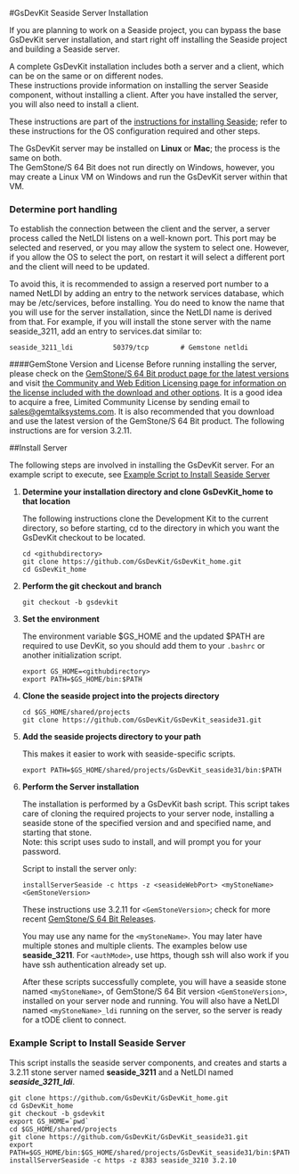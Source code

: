 #GsDevKit Seaside Server Installation

If you are planning to work on a Seaside project, you can bypass the base GsDevKit server installation, and 
start right off installing the Seaside project and building a Seaside server.
  
A complete GsDevKit installation includes both a server and a client, which can be on the same or on different nodes.  
These instructions provide information on installing the server Seaside component, without installing a client.  After
you have installed the server, you will also need to install a client. 

These instructions are part of the [instructions for installing Seaside][1]; refer to these instructions for 
the OS configuration required and other steps.

The GsDevKit server  may be installed on **Linux** or **Mac**; the process is the same on both.  
The GemStone/S 64 Bit does not run directly on Windows, however, you may create a Linux VM on Windows and 
run the GsDevKit server within that VM.

### Determine port handling

To establish the connection between the client and the server, a server process called the NetLDI listens on a well-known port.  This port may be selected and reserved, or you may allow the system to select one.  However, if you allow the OS to select the port, on restart it will select a different port and the client will need to be updated. 

To avoid this, it is recommended to assign a reserved port number to a named NetLDI by adding an entry to the network services database, which may be /etc/services, before installing.  You do need to know the name that you will use for the server installation, since the NetLDI name is derived from that.  For example, if you will install the stone server with the name seaside_3211, add an entry to services.dat similar to:

```
seaside_3211_ldi          50379/tcp        # Gemstone netldi
```

####GemStone Version and License
Before running installing the server, please check on the [GemStone/S 64 Bit product page for the latest versions][2] and visit [the Community and Web Edition Licensing page for information on the license included with the download and other options][3]. It is a good idea to acquire a free, Limited Community License by sending email to sales@gemtalksystems.com. It is also recommended that you download and use the latest version of the GemStone/S 64 Bit product. The following instructions are for version 3.2.11.

##Install Server

The following steps are involved in installing the GsDevKit server.  For an example script to execute, see [Example Script to Install Seaside Server](#example-script-to-install-seaside-server) 

1. **Determine your installation directory and clone GsDevKit_home to that location**

   The following instructions clone the Development Kit to the current directory, so before starting, cd to the directory in which you want the GsDevKit checkout to be located.

   ```
   cd <githubdirectory>
   git clone https://github.com/GsDevKit/GsDevKit_home.git
   cd GsDevKit_home
   ```

2. **Perform the git checkout and branch**
   ```
   git checkout -b gsdevkit
   ```

3. **Set the environment**

   The environment variable $GS_HOME and the updated $PATH are required to use DevKit, so you should add them to your `.bashrc` or another initialization script.
   ```
   export GS_HOME=<githubdirectory>
   export PATH=$GS_HOME/bin:$PATH
   ```

4. **Clone the seaside project into the projects directory**
   ```
   cd $GS_HOME/shared/projects
   git clone https://github.com/GsDevKit/GsDevKit_seaside31.git
   ```
5. **Add the seaside projects directory to your path**
 
   This makes it easier to work with seaside-specific scripts.
   ```
   export PATH=$GS_HOME/shared/projects/GsDevKit_seaside31/bin:$PATH
   ```
   
4. **Perform the Server installation**
   
    The installation is performed by a GsDevKit bash script.  This script takes care of cloning the required projects 
    to your server node, installing a seaside stone of the specified version and and specified name, and starting that stone.  
    Note: this script uses sudo to install, and will prompt you for your password.

   Script to install the server only:
   ```
   installServerSeaside -c https -z <seasideWebPort> <myStoneName> <GemStoneVersion>
   ```
   These instructions use 3.2.11 for `<GemStoneVersion>`; check for more 
   recent [GemStone/S 64 Bit Releases](#gemstone-version-and-license).
   
   You may use any name for the `<myStoneName>`.  You may later have multiple stones and 
   multiple clients. The examples below use **seaside_3211**.  For `<authMode>`, use https, though ssh will also 
   work if you have ssh authentication already set up.  
   
   After these scripts successfully complete, you will have a seaside stone named `<myStoneName>`, of GemStone/S 64 Bit version `<GemStoneVersion>`, installed on your server node and running.  You will also have a NetLDI named `<myStoneName>_ldi` running on the server, so the server is ready for a tODE client to connect.
   

### Example Script to Install Seaside Server

This script installs the seaside server components, and creates and starts a 3.2.11 stone server named **seaside_3211** and a NetLDI named ***seaside_3211_ldi***.   

```
git clone https://github.com/GsDevKit/GsDevKit_home.git
cd GsDevKit_home
git checkout -b gsdevkit 
export GS_HOME=`pwd`
cd $GS_HOME/shared/projects
git clone https://github.com/GsDevKit/GsDevKit_seaside31.git
export PATH=$GS_HOME/bin:$GS_HOME/shared/projects/GsDevKit_seaside31/bin:$PATH
installServerSeaside -c https -z 8383 seaside_3210 3.2.10
```


[1]: ./README.md#installation-on-separate-server-and-client
[2]: https://gemtalksystems.com/products/gs64/
[3]: https://gemtalksystems.com/licensing/
